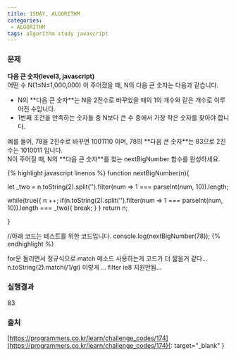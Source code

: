 ```yaml
---
title: 15DAY, ALGORITHM
categories:
 - ALGORITHM
tags: algorithm study javascript
---
```


### 문제
**다음 큰 숫자(level3, javascript)**<br />
어떤 수 N(1≤N≤1,000,000) 이 주어졌을 때, N의 다음 큰 숫자는 다음과 같습니다.
<ul>
	<li>N의 **다음 큰 숫자**는 N을 2진수로 바꾸었을 때의 1의 개수와 같은 개수로 이루어진 수입니다.</li>
	<li>1번째 조건을 만족하는 숫자들 중 N보다 큰 수 중에서 가장 작은 숫자를 찾아야 합니다.</li>
</ul>
예를 들어, 78을 2진수로 바꾸면 1001110 이며, 78의 **다음 큰 숫자**는 83으로 2진수는 1010011 입니다.<br />
N이 주어질 때, N의 **다음 큰 숫자**를 찾는 nextBigNumber 함수를 완성하세요.

{% highlight javascript linenos %}
function nextBigNumber(n){
  
  let _two = n.toString(2).split('').filter(num => 1 === parseInt(num, 10)).length;
  
  while(true){
    n ++;
    if(n.toString(2).split('').filter(num => 1 === parseInt(num, 10)).length === _two){
      break;
    }
  }
  return n;
        
}

//아래 코드는 테스트를 위한 코드입니다.
console.log(nextBigNumber(78));
{% endhighlight %}

for문 돌리면서 정규식으로 match 메소드 사용하는게 코드가 더 짧을거 같다... 
n.toString(2).match(/1/gi) 이렇게 ...
filter ie8 지원안됨...

### 실행결과
83

### 출처
[https://programmers.co.kr/learn/challenge_codes/174](https://programmers.co.kr/learn/challenge_codes/174){: target="_blank" }